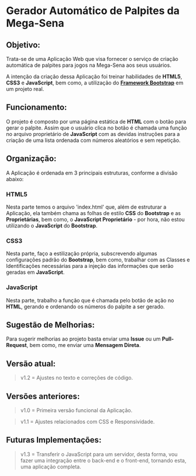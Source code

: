 # Gerador Automático de Palpites da Mega-Sena

## Objetivo:

Trata-se de uma Aplicação Web que visa fornecer o serviço de criação automática de palpites para jogos na Mega-Sena aos seus usuários.

A intenção da criação dessa Aplicação foi treinar habilidades de **HTML5**, **CSS3** e **JavaScript**, bem como, a utilização do **[Framework Bootstrap](https://getbootstrap.com/)** em um projeto real.

## Funcionamento:

O projeto é composto por uma página estática de **HTML** com o botão para gerar o palpite. Assim que o usuário clica no botão é chamada uma função no arquivo proprietário de **JavaScript** com as devidas instruções para a criação de uma lista ordenada com números aleatórios e sem repetição.

## Organização:

A Aplicação é ordenada em 3 principais estruturas, conforme a divisão abaixo:

### HTML5
Nesta parte temos o arquivo 'index.html' que, além de estruturar a Aplicação, ela também chama as folhas de estilo **CSS** do **Bootstrap** e as **Proprietárias**, bem como, o **JavaScript Proprietário** - por hora, não estou utilizando o **JavaScript** do **Bootstrap**.

### CSS3
Nesta parte, faço a estilização própria, subscrevendo algumas configurações padrão do **Bootstrap**, bem como, trabalhar com as Classes e Identificações necessárias para a injeção das informações que serão geradas em **JavaScript**.

### JavaScript
Nesta parte, trabalho a função que é chamada pelo botão de ação no **HTML**, gerando e ordenando os números do palpite a ser gerado.

## Sugestão de Melhorias:

Para sugerir melhorias ao projeto basta enviar uma **Issue** ou um **Pull-Request**, bem como, me enviar uma **Mensagem Direta**.

## Versão atual:

> v1.2 = Ajustes no texto e correções de código.

## Versões anteriores:

> v1.0 = Primeira versão funcional da Aplicação.

> v1.1 = Ajustes relacionados com CSS e Responsividade.

## Futuras Implementações:

> v1.3 = Transferir o JavaScript para um servidor, desta forma, vou fazer uma integração entre o back-end e o front-end, tornando esta, uma aplicação completa.

